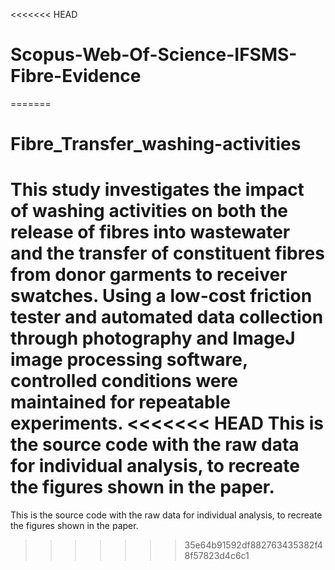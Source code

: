 <<<<<<< HEAD
# Scopus-Web-Of-Science-IFSMS-Fibre-Evidence
=======
# Fibre_Transfer_washing-activities

This study investigates the impact of washing activities on both the release of fibres into wastewater and the transfer of constituent fibres from donor garments to receiver swatches. 
Using a low-cost friction tester and automated data collection through photography and ImageJ image processing software, controlled conditions were maintained for repeatable experiments.
<<<<<<< HEAD
This is the source code with the raw data for individual analysis, to recreate  the figures shown in the paper.
=======
This is the source code with the raw data for individual analysis, to recreate  the figures shown in the paper.
>>>>>>> 35e64b91592df882763435382f48f57823d4c6c1
